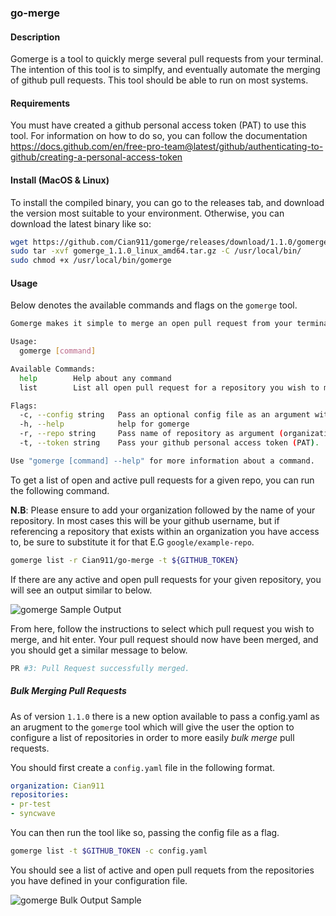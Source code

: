 ### go-merge

#### Description
Gomerge is a tool to quickly merge several pull requests from your terminal. The intention of this tool is to simplfy, and eventually automate the merging of github pull requests. This tool should be able to run on most systems.

#### Requirements

You must have created a github personal access token (PAT) to use this tool. For information on how to do so, you can follow the documentation https://docs.github.com/en/free-pro-team@latest/github/authenticating-to-github/creating-a-personal-access-token

#### Install (MacOS & Linux)

To install the compiled binary, you can go to the releases tab, and download the version most suitable to your environment. Otherwise, you can download the latest binary like so:

```bash
wget https://github.com/Cian911/gomerge/releases/download/1.1.0/gomerge_1.1.0_linux_amd64.tar.gz
sudo tar -xvf gomerge_1.1.0_linux_amd64.tar.gz -C /usr/local/bin/
sudo chmod +x /usr/local/bin/gomerge
```
#### Usage

Below denotes the available commands and flags on the `gomerge` tool.

```bash
Gomerge makes it simple to merge an open pull request from your terminal.

Usage:
  gomerge [command]

Available Commands:
  help        Help about any command
  list        List all open pull request for a repository you wish to merge.

Flags:
  -c, --config string   Pass an optional config file as an argument with list of repositories.
  -h, --help            help for gomerge
  -r, --repo string     Pass name of repository as argument (organization/repo).
  -t, --token string    Pass your github personal access token (PAT).

Use "gomerge [command] --help" for more information about a command.
```

To get a list of open and active pull requests for a given repo, you can run the following command.

**N.B**: Please ensure to add your organization followed by the name of your repository. In most cases this will be your github username, but if referencing a repository that exists within an organization you have access to, be sure to substitute it for that E.G `google/example-repo`.

```bash
gomerge list -r Cian911/go-merge -t ${GITHUB_TOKEN}
```

If there are any active and open pull requests for your given repository, you will see an output similar to below.

![gomerge Sample Output](https://i.imgur.com/UIsiEGd.png)

From here, follow the instructions to select which pull request you wish to merge, and hit enter. Your pull request should now have been merged, and you should get a similar message to below.

```bash
PR #3: Pull Request successfully merged.
```

##### Bulk Merging Pull Requests

As of version `1.1.0` there is a new option available to pass a config.yaml as an arugment to the `gomerge` tool which will give the user the option to configure a list of repositories in order to more easily _bulk merge_ pull requests.

You should first create a `config.yaml` file in the following format.

```yaml
organization: Cian911
repositories:
- pr-test
- syncwave
```

You can then run the tool like so, passing the config file as a flag.

```bash
gomerge list -t $GITHUB_TOKEN -c config.yaml
```

You should see a list of active and open pull requets from the repositories you have defined in your configuration file.

![gomerge Bulk Output Sample](https://imgur.com/zROhCYV.png)
